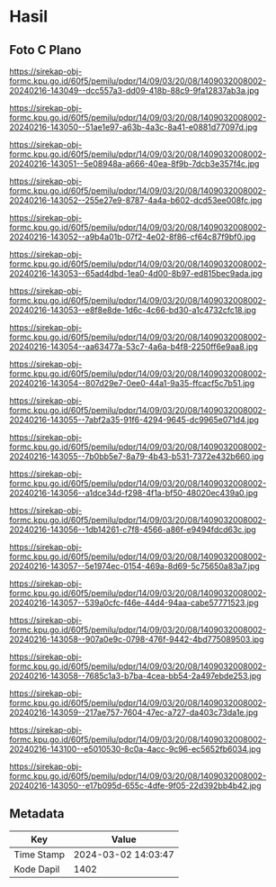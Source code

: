 # Hasil

## Foto C Plano

https://sirekap-obj-formc.kpu.go.id/60f5/pemilu/pdpr/14/09/03/20/08/1409032008002-20240216-143049--dcc557a3-dd09-418b-88c9-9fa12837ab3a.jpg

https://sirekap-obj-formc.kpu.go.id/60f5/pemilu/pdpr/14/09/03/20/08/1409032008002-20240216-143050--51ae1e97-a63b-4a3c-8a41-e0881d77097d.jpg

https://sirekap-obj-formc.kpu.go.id/60f5/pemilu/pdpr/14/09/03/20/08/1409032008002-20240216-143051--5e08948a-a666-40ea-8f9b-7dcb3e357f4c.jpg

https://sirekap-obj-formc.kpu.go.id/60f5/pemilu/pdpr/14/09/03/20/08/1409032008002-20240216-143052--255e27e9-8787-4a4a-b602-dcd53ee008fc.jpg

https://sirekap-obj-formc.kpu.go.id/60f5/pemilu/pdpr/14/09/03/20/08/1409032008002-20240216-143052--a9b4a01b-07f2-4e02-8f86-cf64c87f9bf0.jpg

https://sirekap-obj-formc.kpu.go.id/60f5/pemilu/pdpr/14/09/03/20/08/1409032008002-20240216-143053--65ad4dbd-1ea0-4d00-8b97-ed815bec9ada.jpg

https://sirekap-obj-formc.kpu.go.id/60f5/pemilu/pdpr/14/09/03/20/08/1409032008002-20240216-143053--e8f8e8de-1d6c-4c66-bd30-a1c4732cfc18.jpg

https://sirekap-obj-formc.kpu.go.id/60f5/pemilu/pdpr/14/09/03/20/08/1409032008002-20240216-143054--aa63477a-53c7-4a6a-b4f8-2250ff6e9aa8.jpg

https://sirekap-obj-formc.kpu.go.id/60f5/pemilu/pdpr/14/09/03/20/08/1409032008002-20240216-143054--807d29e7-0ee0-44a1-9a35-ffcacf5c7b51.jpg

https://sirekap-obj-formc.kpu.go.id/60f5/pemilu/pdpr/14/09/03/20/08/1409032008002-20240216-143055--7abf2a35-91f6-4294-9645-dc9965e071d4.jpg

https://sirekap-obj-formc.kpu.go.id/60f5/pemilu/pdpr/14/09/03/20/08/1409032008002-20240216-143055--7b0bb5e7-8a79-4b43-b531-7372e432b660.jpg

https://sirekap-obj-formc.kpu.go.id/60f5/pemilu/pdpr/14/09/03/20/08/1409032008002-20240216-143056--a1dce34d-f298-4f1a-bf50-48020ec439a0.jpg

https://sirekap-obj-formc.kpu.go.id/60f5/pemilu/pdpr/14/09/03/20/08/1409032008002-20240216-143056--1db14261-c7f8-4566-a86f-e9494fdcd63c.jpg

https://sirekap-obj-formc.kpu.go.id/60f5/pemilu/pdpr/14/09/03/20/08/1409032008002-20240216-143057--5e1974ec-0154-469a-8d69-5c75650a83a7.jpg

https://sirekap-obj-formc.kpu.go.id/60f5/pemilu/pdpr/14/09/03/20/08/1409032008002-20240216-143057--539a0cfc-f46e-44d4-94aa-cabe57771523.jpg

https://sirekap-obj-formc.kpu.go.id/60f5/pemilu/pdpr/14/09/03/20/08/1409032008002-20240216-143058--907a0e9c-0798-476f-9442-4bd775089503.jpg

https://sirekap-obj-formc.kpu.go.id/60f5/pemilu/pdpr/14/09/03/20/08/1409032008002-20240216-143058--7685c1a3-b7ba-4cea-bb54-2a497ebde253.jpg

https://sirekap-obj-formc.kpu.go.id/60f5/pemilu/pdpr/14/09/03/20/08/1409032008002-20240216-143059--217ae757-7604-47ec-a727-da403c73da1e.jpg

https://sirekap-obj-formc.kpu.go.id/60f5/pemilu/pdpr/14/09/03/20/08/1409032008002-20240216-143100--e5010530-8c0a-4acc-9c96-ec5652fb6034.jpg

https://sirekap-obj-formc.kpu.go.id/60f5/pemilu/pdpr/14/09/03/20/08/1409032008002-20240216-143050--e17b095d-655c-4dfe-9f05-22d392bb4b42.jpg


## Metadata

| Key        | Value               |
| ---------- | ------------------- |
| Time Stamp | 2024-03-02 14:03:47 |
| Kode Dapil | 1402                |



